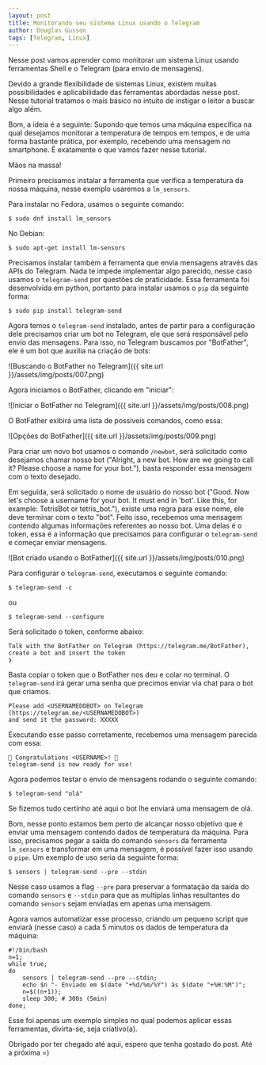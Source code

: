 ```yaml
---
layout: post
title: Monitorando seu sistema Linux usando o Telegram
author: Douglas Gusson 
tags: [Telegram, Linux]
---
```


Nesse post vamos aprender como monitorar um sistema Linux usando ferramentas Shell e o Telegram (para envio de mensagens). 

Devido a grande flexibilidade de sistemas Linux, existem muitas possibilidades e aplicabilidade das ferramentas abordadas nesse post. Nesse tutorial tratamos o mais básico no intuito de instigar o leitor a buscar algo além. 

Bom, a ideia é a seguinte: Supondo que temos uma máquina específica na qual desejamos monitorar a temperatura de tempos em tempos, e de uma forma bastante prática, por exemplo, recebendo uma mensagem no smartphone. É exatamente o que vamos fazer nesse tutorial.

Mãos na massa!

Primeiro precisamos instalar a ferramenta que verifica a temperatura da nossa máquina, nesse exemplo usaremos a `lm_sensors`.

Para instalar no Fedora, usamos o seguinte comando:
```shell
$ sudo dnf install lm_sensors
```

No Debian:
```shell
$ sudo apt-get install lm-sensors
```

Precisamos instalar também a ferramenta que envia mensagens através das APIs do Telegram. Nada te impede implementar algo parecido, nesse caso usamos o `telegram-send` por questões de praticidade. Essa ferramenta foi desenvolvida em python, portanto para instalar usamos o `pip` da seguinte forma:

```shell
$ sudo pip install telegram-send
```

Agora temos o `telegram-send` instalado, antes de partir para a configuração dele precisamos criar um bot no Telegram, ele que será responsável pelo envio das mensagens. Para isso, no Telegram buscamos por "BotFather", ele é um bot que auxilia na criação de bots:

![Buscando o BotFather no Telegram]({{ site.url }}/assets/img/posts/007.png)

Agora iniciamos o BotFather, clicando em "iniciar":

![Iniciar o BotFather no Telegram]({{ site.url }}/assets/img/posts/008.png)

O BotFather exibirá uma lista de possíveis comandos, como essa:

![Opções do BotFather]({{ site.url }}/assets/img/posts/009.png)

Para criar um novo bot usamos o comando `/newbot`, será solicitado como desejamos chamar nosso bot ("Alright, a new bot. How are we going to call it? Please choose a name for your bot."), basta responder essa mensagem com o texto desejado.

Em seguida, será solicitado o nome de usuário do nosso bot ("Good. Now let's choose a username for your bot. It must end in 'bot'. Like this, for example: TetrisBot or tetris_bot."), existe uma regra para esse nome, ele deve terminar com o texto "bot". Feito isso, recebemos uma mensagem contendo algumas informações referentes ao nosso bot. Uma delas é o token, essa é a informação que precisamos para configurar o `telegram-send` e começar enviar mensagens.

![Bot criado usando o BotFather]({{ site.url }}/assets/img/posts/010.png)

Para configurar o `telegram-send`, executamos o seguinte comando:

```shell
$ telegram-send -c
```

ou 

```shell
$ telegram-send --configure
```

Será solicitado o token, conforme abaixo:

```shell
Talk with the BotFather on Telegram (https://telegram.me/BotFather), create a bot and insert the token
❯ 
```

Basta copiar o token que o BotFather nos deu e colar no terminal. O `telegram-send` irá gerar uma senha que precimos enviar via chat para o bot que criamos.

```shell
Please add <USERNAMEDOBOT> on Telegram (https://telegram.me/<USERNAMEDOBOT>)
and send it the password: XXXXX
```

Executando esse passo corretamente, recebemos uma mensagem parecida com essa:

```shell
🎊 Congratulations <USERNAME>! 🎊
telegram-send is now ready for use!
```

Agora podemos testar o envio de mensagens rodando o seguinte comando:

```shell
$ telegram-send "olá"
```

Se fizemos tudo certinho até aqui o bot lhe enviará uma mensagem de olá. 

Bom, nesse ponto estamos bem perto de alcançar nosso objetivo que é enviar uma mensagem contendo dados de temperatura da máquina. Para isso, precisamos pegar a saída do comando `sensors` da ferramenta `lm_sensors` e transformar em uma mensagem, é possível fazer isso usando o `pipe`. Um exemplo de uso seria da seguinte forma:

```shell
$ sensors | telegram-send --pre --stdin
```

Nesse caso usamos a flag `--pre` para preservar a formatação da saída do comando `sensors` e `--stdin` para que as multiplas linhas resultantes do comando `sensors` sejam enviadas em apenas uma mensagem.

Agora vamos automatizar esse processo, criando um pequeno script que enviará (nesse caso) a cada 5 minutos os dados de temperatura da máquina:

```shell
#!/bin/bash
n=1;
while true; 
do 
    sensors | telegram-send --pre --stdin; 
    echo $n "- Enviado em $(date "+%d/%m/%Y") às $(date "+%H:%M")";
    n=$((n+1));     
    sleep 300; # 300s (5min)
done;
```

Esse foi apenas um exemplo simples no qual podemos aplicar essas ferramentas, divirta-se, seja criativo(a). 

Obrigado por ter chegado até aqui, espero que tenha gostado do post. Até a próxima =) 

 